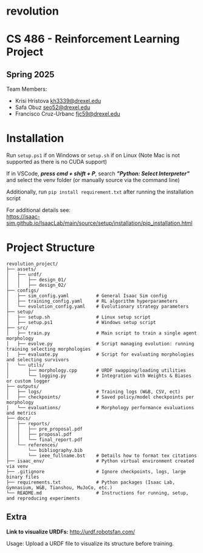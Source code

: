 # revolution

# CS 486 - Reinforcement Learning Project
## Spring 2025

Team Members:
 - Krisi Hristova <kh3339@drexel.edu>
 - Safa Obuz <seo52@drexel.edu>
 - Francisco Cruz-Urbanc <fjc59@drexel.edu>

# Installation

Run `setup.ps1` if on Windows or `setup.sh` if on Linux (Note Mac is not supported as there is no CUDA support)

If in VSCode, ***press cmd + shift + P***, search ***"Python: Select Interpreter"*** and select the venv folder (or manually source via the command line)

Additionally, run `pip install requirement.txt` after running the installation script

For additional details see:  
https://isaac-sim.github.io/IsaacLab/main/source/setup/installation/pip_installation.html

# Project Structure

    revolution_project/
    ├── assets/
    │   ├── urdf/
    │   │   ├── design_01/
    │   │   ├── design_02/
    ├── configs/
    │   ├── sim_config.yaml          # General Isaac Sim config 
    │   ├── training_config.yaml     # RL algorithm hyperparameters 
    │   └── evolution_config.yaml    # Evolutionary strategy parameters
    ├── setup/
    │   ├── setup.sh                 # Linux setup script
    │   ├── setup.ps1                # Windows setup script
    ├── src/
    │   ├── train.py                 # Main script to train a single agent morphology
    │   ├── evolve.py                # Script managing evolution: running training selecting morphologies
    │   ├── evaluate.py              # Script for evaluating morphologies and selecting survivors
    │   └── utils/
    │       ├── morphology.cpp       # URDF swapping/loading utilities
    │       └── logging.py           # Integration with Weights & Biases or custom logger
    ├── outputs/
    │   ├── logs/                    # Training logs (W&B, CSV, ect)
    │   ├── checkpoints/             # Saved policy/model checkpoints per morphology
    │   └── evaluations/             # Morphology performance evaluations and metrics
    ├── docs/
    │   ├── reports/
    │   │   ├── pre_proposal.pdf
    │   │   ├── proposal.pdf     
    │   │   └── final_report.pdf
    │   └── references/
    │       └── bibliography.bib
    │       └── ieee_fullname.bst    # Details how to format tex citations
    ├── isaac_env/                   # Python virtual environment created via venv
    ├── .gitignore                   # Ignore checkpoints, logs, large binary files
    ├── requirements.txt             # Python packages (Isaac Lab, Gymnasium, W&B, Tianshou, MuJoCo, etc.)
    └── README.md                    # Instructions for running, setup, and reproducing experiments

## Extra
**Link to visualize URDFs:** http://urdf.robotsfan.com/ 

Usage: Upload a URDF file to visualize its structure before training. 